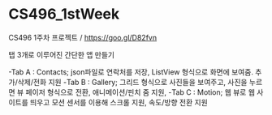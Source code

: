 # CS496_1stWeek
CS496 1주차 프로젝트 / https://goo.gl/D82fvn

탭 3개로 이루어진 간단한 앱 만들기

-Tab A : Contacts; json파일로 연락처를 저장, ListView 형식으로 화면에 보여줌. 추가/삭제/전화 지원
-Tab B : Gallery; 그리드 형식으로 사진들을 보여주고, 사진을 누르면 뷰 페이저 형식으로 전환, 애니메이션/핀치 줌 지원,
-Tab C : Motion; 웹 뷰로 웹 사이트를 띄우고 모션 센서를 이용해 스크롤 지원, 속도/방향 전환 지원
